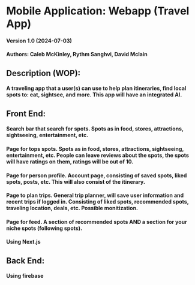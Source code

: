 # Mobile Application: Webapp (Travel App)

#### Version 1.0 (2024-07-03) 
#### Authors: Caleb McKinley, Rythm Sanghvi, David Mclain 

## Description (WOP):
#### A traveling app that a user(s) can use to help plan itineraries, find local spots to: eat, sightsee, and more. This app will have an integrated AI.

## Front End:
#### Search bar that search for spots. Spots as in food, stores, attractions, sightseeing, entertainment, etc. 
#### Page for tops spots. Spots as in food, stores, attractions, sightseeing, entertainment, etc. People can leave reviews about the spots, the spots will have ratings on them, ratings will be out of 10.
#### Page for person profile. Account page, consisting of saved spots, liked spots, posts, etc. This will also consist of the itinerary.
#### Page to plan trips. General trip planner, will save user information and recent trips if logged in. Consisting of liked spots, recommended spots, traveling location, deals, etc. Possible monitization.
#### Page for feed. A section of recommended spots AND a section for your niche spots (following spots). 
#### Using Next.js

## Back End:
#### Using firebase
